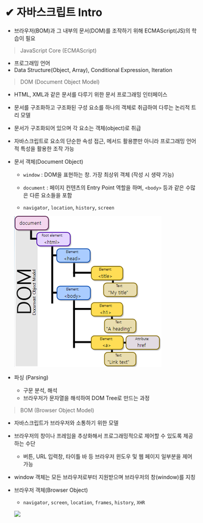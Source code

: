 # ✔ 자바스크립트 Intro
- 브라우저(BOM)과 그 내부의 문서(DOM)를 조작하기 위해 ECMAScript(JS)의 학습이 필요

> JavaScript Core (ECMAScript)
- 프로그래밍 언어
- Data Structure(Object, Array), Conditional Expression, Iteration

> DOM (Document Object Model)
- HTML, XML과 같은 문서를 다루기 위한 문서 프로그래밍 인터페이스
- 문서를 구조화하고 구조화된 구성 요소를 하나의 객체로 취급하여 다루는 논리적 트리 모델
- 문서가 구조화되어 있으며 각 요소는 객체(object)로 취급
- 자바스크립트로 요소의 단순한 속성 접근, 메서드 활용뿐만 아니라 프로그래밍 언어적 특성을 활용한 조작 가능
- 문서 객체(Document Object)
  
  - `window` : DOM을 표현하는 창. 가장 최상위 객체 (작성 시 생략 가능)
  
  - `document` : 페이지 컨텐츠의 Entry Point 역할을 하며, `<body>` 등과 같은 수많은 다른 요소들을 포함
  
  - `navigator`, `location`, `history`, `screen`

  ![](img/dom_tree.png)

- 파싱 (Parsing)
  - 구문 분석, 해석
  - 브라우저가 문자열을 해석하여 DOM Tree로 만드는 과정

> BOM (Browser Object Model)
- 자바스크립트가 브라우저와 소통하기 위한 모델
- 브라우저의 창이나 프레임을 추상화해서 프로그래밍적으로 제어할 수 있도록 제공하는 수단
  - 버튼, URL 입력창, 타이틀 바 등 브라우저 윈도우 및 웹 페이지 일부분을 제어 가능
- window 객체는 모든 브라우저로부터 지원받으며 브라우저의 창(window)를 지칭
- 브라우저 객체(Browser Object)
  
  - `navigator`, `screen`, `location`, `frames`, `history`, `XHR`

  ![](https://i.stack.imgur.com/UGXeb.jpg)